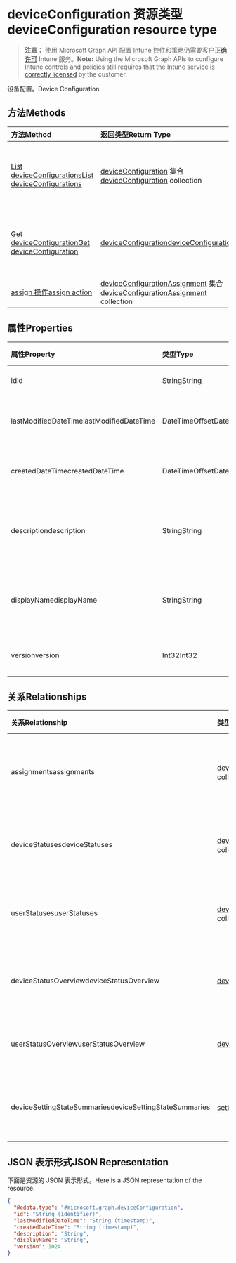 # <a name="deviceconfiguration-resource-type"></a><span data-ttu-id="38dc3-101">deviceConfiguration 资源类型</span><span class="sxs-lookup"><span data-stu-id="38dc3-101">deviceConfiguration resource type</span></span>

> <span data-ttu-id="38dc3-102">**注意：** 使用 Microsoft Graph API 配置 Intune 控件和策略仍需要客户[正确许可](https://go.microsoft.com/fwlink/?linkid=839381) Intune 服务。</span><span class="sxs-lookup"><span data-stu-id="38dc3-102">**Note:** Using the Microsoft Graph APIs to configure Intune controls and policies still requires that the Intune service is [correctly licensed](https://go.microsoft.com/fwlink/?linkid=839381) by the customer.</span></span>

<span data-ttu-id="38dc3-103">设备配置。</span><span class="sxs-lookup"><span data-stu-id="38dc3-103">Device Configuration.</span></span>
## <a name="methods"></a><span data-ttu-id="38dc3-104">方法</span><span class="sxs-lookup"><span data-stu-id="38dc3-104">Methods</span></span>
|<span data-ttu-id="38dc3-105">方法</span><span class="sxs-lookup"><span data-stu-id="38dc3-105">Method</span></span>|<span data-ttu-id="38dc3-106">返回类型</span><span class="sxs-lookup"><span data-stu-id="38dc3-106">Return Type</span></span>|<span data-ttu-id="38dc3-107">说明</span><span class="sxs-lookup"><span data-stu-id="38dc3-107">Description</span></span>|
|:---|:---|:---|
|[<span data-ttu-id="38dc3-108">List deviceConfigurations</span><span class="sxs-lookup"><span data-stu-id="38dc3-108">List deviceConfigurations</span></span>](../api/intune_deviceconfig_deviceconfiguration_list.md)|<span data-ttu-id="38dc3-109">[deviceConfiguration](../resources/intune_deviceconfig_deviceconfiguration.md) 集合</span><span class="sxs-lookup"><span data-stu-id="38dc3-109">[deviceConfiguration](../resources/intune_deviceconfig_deviceconfiguration.md) collection</span></span>|<span data-ttu-id="38dc3-110">列出 [deviceConfiguration](../resources/intune_deviceconfig_deviceconfiguration.md) 对象的属性和关系。</span><span class="sxs-lookup"><span data-stu-id="38dc3-110">List properties and relationships of the [deviceConfiguration](../resources/intune_deviceconfig_deviceconfiguration.md) objects.</span></span>|
|[<span data-ttu-id="38dc3-111">Get deviceConfiguration</span><span class="sxs-lookup"><span data-stu-id="38dc3-111">Get deviceConfiguration</span></span>](../api/intune_deviceconfig_deviceconfiguration_get.md)|[<span data-ttu-id="38dc3-112">deviceConfiguration</span><span class="sxs-lookup"><span data-stu-id="38dc3-112">deviceConfiguration</span></span>](../resources/intune_deviceconfig_deviceconfiguration.md)|<span data-ttu-id="38dc3-113">读取 [deviceConfiguration](../resources/intune_deviceconfig_deviceconfiguration.md) 对象的属性和关系。</span><span class="sxs-lookup"><span data-stu-id="38dc3-113">Read properties and relationships of the [deviceConfiguration](../resources/intune_deviceconfig_deviceconfiguration.md) object.</span></span>|
|[<span data-ttu-id="38dc3-114">assign 操作</span><span class="sxs-lookup"><span data-stu-id="38dc3-114">assign action</span></span>](../api/intune_deviceconfig_deviceconfiguration_assign.md)|<span data-ttu-id="38dc3-115">[deviceConfigurationAssignment](../resources/intune_deviceconfig_deviceconfigurationassignment.md) 集合</span><span class="sxs-lookup"><span data-stu-id="38dc3-115">[deviceConfigurationAssignment](../resources/intune_deviceconfig_deviceconfigurationassignment.md) collection</span></span>|<span data-ttu-id="38dc3-116">尚未记录</span><span class="sxs-lookup"><span data-stu-id="38dc3-116">Not yet documented</span></span>|

## <a name="properties"></a><span data-ttu-id="38dc3-117">属性</span><span class="sxs-lookup"><span data-stu-id="38dc3-117">Properties</span></span>
|<span data-ttu-id="38dc3-118">属性</span><span class="sxs-lookup"><span data-stu-id="38dc3-118">Property</span></span>|<span data-ttu-id="38dc3-119">类型</span><span class="sxs-lookup"><span data-stu-id="38dc3-119">Type</span></span>|<span data-ttu-id="38dc3-120">说明</span><span class="sxs-lookup"><span data-stu-id="38dc3-120">Description</span></span>|
|:---|:---|:---|
|<span data-ttu-id="38dc3-121">id</span><span class="sxs-lookup"><span data-stu-id="38dc3-121">id</span></span>|<span data-ttu-id="38dc3-122">String</span><span class="sxs-lookup"><span data-stu-id="38dc3-122">String</span></span>|<span data-ttu-id="38dc3-123">实体的键。</span><span class="sxs-lookup"><span data-stu-id="38dc3-123">Key of the entity.</span></span>|
|<span data-ttu-id="38dc3-124">lastModifiedDateTime</span><span class="sxs-lookup"><span data-stu-id="38dc3-124">lastModifiedDateTime</span></span>|<span data-ttu-id="38dc3-125">DateTimeOffset</span><span class="sxs-lookup"><span data-stu-id="38dc3-125">DateTimeOffset</span></span>|<span data-ttu-id="38dc3-126">上次修改对象的日期/时间。</span><span class="sxs-lookup"><span data-stu-id="38dc3-126">DateTime the object was last modified.</span></span>|
|<span data-ttu-id="38dc3-127">createdDateTime</span><span class="sxs-lookup"><span data-stu-id="38dc3-127">createdDateTime</span></span>|<span data-ttu-id="38dc3-128">DateTimeOffset</span><span class="sxs-lookup"><span data-stu-id="38dc3-128">DateTimeOffset</span></span>|<span data-ttu-id="38dc3-129">创建对象的日期/时间。</span><span class="sxs-lookup"><span data-stu-id="38dc3-129">DateTime the object was created.</span></span>|
|<span data-ttu-id="38dc3-130">description</span><span class="sxs-lookup"><span data-stu-id="38dc3-130">description</span></span>|<span data-ttu-id="38dc3-131">String</span><span class="sxs-lookup"><span data-stu-id="38dc3-131">String</span></span>|<span data-ttu-id="38dc3-132">管理员提供的设备配置说明。</span><span class="sxs-lookup"><span data-stu-id="38dc3-132">Admin provided description of the Device Configuration.</span></span>|
|<span data-ttu-id="38dc3-133">displayName</span><span class="sxs-lookup"><span data-stu-id="38dc3-133">displayName</span></span>|<span data-ttu-id="38dc3-134">String</span><span class="sxs-lookup"><span data-stu-id="38dc3-134">String</span></span>|<span data-ttu-id="38dc3-135">管理员提供的设备配置名称。</span><span class="sxs-lookup"><span data-stu-id="38dc3-135">Admin provided name of the device configuration.</span></span>|
|<span data-ttu-id="38dc3-136">version</span><span class="sxs-lookup"><span data-stu-id="38dc3-136">version</span></span>|<span data-ttu-id="38dc3-137">Int32</span><span class="sxs-lookup"><span data-stu-id="38dc3-137">Int32</span></span>|<span data-ttu-id="38dc3-138">设备配置的版本。</span><span class="sxs-lookup"><span data-stu-id="38dc3-138">Version of the device configuration.</span></span>|

## <a name="relationships"></a><span data-ttu-id="38dc3-139">关系</span><span class="sxs-lookup"><span data-stu-id="38dc3-139">Relationships</span></span>
|<span data-ttu-id="38dc3-140">关系</span><span class="sxs-lookup"><span data-stu-id="38dc3-140">Relationship</span></span>|<span data-ttu-id="38dc3-141">类型</span><span class="sxs-lookup"><span data-stu-id="38dc3-141">Type</span></span>|<span data-ttu-id="38dc3-142">说明</span><span class="sxs-lookup"><span data-stu-id="38dc3-142">Description</span></span>|
|:---|:---|:---|
|<span data-ttu-id="38dc3-143">assignments</span><span class="sxs-lookup"><span data-stu-id="38dc3-143">assignments</span></span>|<span data-ttu-id="38dc3-144">[deviceConfigurationAssignment](../resources/intune_deviceconfig_deviceconfigurationassignment.md) 集合</span><span class="sxs-lookup"><span data-stu-id="38dc3-144">[deviceConfigurationAssignment](../resources/intune_deviceconfig_deviceconfigurationassignment.md) collection</span></span>|<span data-ttu-id="38dc3-145">设备配置文件的分配列表。</span><span class="sxs-lookup"><span data-stu-id="38dc3-145">The list of assignments for the device configuration profile.</span></span>|
|<span data-ttu-id="38dc3-146">deviceStatuses</span><span class="sxs-lookup"><span data-stu-id="38dc3-146">deviceStatuses</span></span>|<span data-ttu-id="38dc3-147">[deviceConfigurationDeviceStatus](../resources/intune_deviceconfig_deviceconfigurationdevicestatus.md) 集合</span><span class="sxs-lookup"><span data-stu-id="38dc3-147">[deviceConfigurationDeviceStatus](../resources/intune_deviceconfig_deviceconfigurationdevicestatus.md) collection</span></span>|<span data-ttu-id="38dc3-148">按设备的设备配置安装状态。</span><span class="sxs-lookup"><span data-stu-id="38dc3-148">Device configuration installation status by device.</span></span>|
|<span data-ttu-id="38dc3-149">userStatuses</span><span class="sxs-lookup"><span data-stu-id="38dc3-149">userStatuses</span></span>|<span data-ttu-id="38dc3-150">[deviceConfigurationUserStatus](../resources/intune_deviceconfig_deviceconfigurationuserstatus.md) 集合</span><span class="sxs-lookup"><span data-stu-id="38dc3-150">[deviceConfigurationUserStatus](../resources/intune_deviceconfig_deviceconfigurationuserstatus.md) collection</span></span>|<span data-ttu-id="38dc3-151">用户的设备配置安装状态。</span><span class="sxs-lookup"><span data-stu-id="38dc3-151">Device configuration installation status by user.</span></span>|
|<span data-ttu-id="38dc3-152">deviceStatusOverview</span><span class="sxs-lookup"><span data-stu-id="38dc3-152">deviceStatusOverview</span></span>|[<span data-ttu-id="38dc3-153">deviceConfigurationDeviceOverview</span><span class="sxs-lookup"><span data-stu-id="38dc3-153">deviceConfigurationDeviceOverview</span></span>](../resources/intune_deviceconfig_deviceconfigurationdeviceoverview.md)|<span data-ttu-id="38dc3-154">设备配置设备状态概述</span><span class="sxs-lookup"><span data-stu-id="38dc3-154">Device Configuration devices status overview</span></span>|
|<span data-ttu-id="38dc3-155">userStatusOverview</span><span class="sxs-lookup"><span data-stu-id="38dc3-155">userStatusOverview</span></span>|[<span data-ttu-id="38dc3-156">deviceConfigurationUserOverview</span><span class="sxs-lookup"><span data-stu-id="38dc3-156">deviceConfigurationUserOverview</span></span>](../resources/intune_deviceconfig_deviceconfigurationuseroverview.md)|<span data-ttu-id="38dc3-157">设备配置用户状态概述</span><span class="sxs-lookup"><span data-stu-id="38dc3-157">Device Configuration users status overview</span></span>|
|<span data-ttu-id="38dc3-158">deviceSettingStateSummaries</span><span class="sxs-lookup"><span data-stu-id="38dc3-158">deviceSettingStateSummaries</span></span>|<span data-ttu-id="38dc3-159">[settingStateDeviceSummary](../resources/intune_deviceconfig_settingstatedevicesummary.md) 集合</span><span class="sxs-lookup"><span data-stu-id="38dc3-159">[settingStateDeviceSummary](../resources/intune_deviceconfig_settingstatedevicesummary.md) collection</span></span>|<span data-ttu-id="38dc3-160">设备配置设置状态设备摘要</span><span class="sxs-lookup"><span data-stu-id="38dc3-160">Device Configuration Setting State Device Summary</span></span>|

## <a name="json-representation"></a><span data-ttu-id="38dc3-161">JSON 表示形式</span><span class="sxs-lookup"><span data-stu-id="38dc3-161">JSON Representation</span></span>
<span data-ttu-id="38dc3-162">下面是资源的 JSON 表示形式。</span><span class="sxs-lookup"><span data-stu-id="38dc3-162">Here is a JSON representation of the resource.</span></span>
<!-- {
  "blockType": "resource",
  "keyProperty": "id",
  "@odata.type": "microsoft.graph.deviceConfiguration"
}
-->
``` json
{
  "@odata.type": "#microsoft.graph.deviceConfiguration",
  "id": "String (identifier)",
  "lastModifiedDateTime": "String (timestamp)",
  "createdDateTime": "String (timestamp)",
  "description": "String",
  "displayName": "String",
  "version": 1024
}
```



